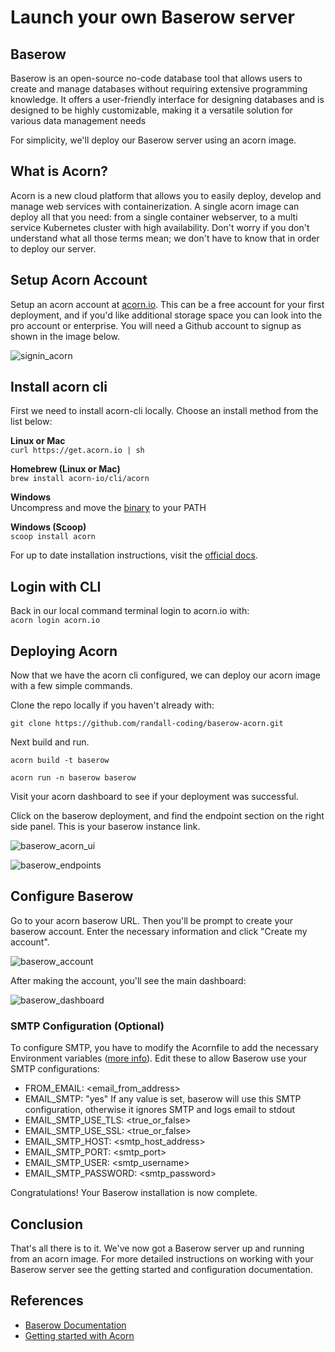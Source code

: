 # Launch your own Baserow server

## Baserow
Baserow is an open-source no-code database tool that allows users to create and manage databases without requiring extensive programming knowledge. It offers a user-friendly interface for designing databases and is designed to be highly customizable, making it a versatile solution for various data management needs

For simplicity, we'll deploy our Baserow server using an acorn image.


## What is Acorn?
Acorn is a new cloud platform that allows you to easily deploy, develop and manage web services with containerization.  A single acorn image can deploy all that you need: from a single container webserver, to a multi service Kubernetes cluster with high availability.  Don't worry if you don't understand what all those terms mean; we don't have to know that in order to deploy our server.

## Setup Acorn Account
Setup an acorn account at [acorn.io](https://acorn.io).  This can be a free account for your first deployment, and if you'd like additional storage space you can look into the pro account or enterprise.  You will need a Github account to signup as shown in the image below.

![signin_acorn](https://github.com/randall-coding/opensupports-docker/assets/39175191/d46815fb-d2d5-42cd-b93d-41ca541a63bd)

## Install acorn cli 
First we need to install acorn-cli locally.  Choose an install method from the list below:

**Linux or Mac** <br>
`curl https://get.acorn.io | sh`

**Homebrew (Linux or Mac)** <br>
`brew install acorn-io/cli/acorn`

**Windows** <br> 
Uncompress and move the [binary](https://cdn.acrn.io/cli/default_windows_amd64_v1/acorn.exe) to your PATH

**Windows (Scoop)** <br>
`scoop install acorn`

For up to date installation instructions, visit the [official docs](https://runtime-docs.acorn.io/installation/installing).

## Login with CLI
Back in our local command terminal login to acorn.io with: <br>
`acorn login acorn.io` 

## Deploying Acorn
Now that we have the acorn cli configured, we can deploy our acorn image with a few simple commands.

Clone the repo locally if you haven't already with:

`git clone https://github.com/randall-coding/baserow-acorn.git`

Next build and run.

`acorn build -t baserow`

`acorn run -n baserow baserow`

Visit your acorn dashboard to see if your deployment was successful.

Click on the baserow deployment, and find the endpoint section on the right side panel.  This is your baserow instance link.

![baserow_acorn_ui](https://github.com/randall-coding/baserow-acorn/assets/39175191/23c29fa6-be69-4b3d-bbbc-320e4e26382d)

![baserow_endpoints](https://github.com/randall-coding/baserow-acorn/assets/39175191/d2bff9d8-67d6-44ea-8d24-776da0973e27)

## Configure Baserow

Go to your acorn baserow URL. Then you'll be prompt to create your baserow account. Enter the necessary information and click "Create my account".

![baserow_account](https://github.com/randall-coding/baserow-acorn/assets/39175191/ad466570-ce70-4492-ad29-c9e29f8f85dd)

After making the account, you'll see the main dashboard:

![baserow_dashboard](https://github.com/randall-coding/baserow-acorn/assets/39175191/c292460a-526a-4137-ad5a-9d75d88f8675)

### SMTP Configuration (Optional)

To configure SMTP, you have to modify the Acornfile to add the necessary Environment variables ([more info](https://baserow.io/docs/installation/configuration)). Edit these to allow Baserow use your SMTP configurations:

- FROM_EMAIL: <email_from_address>
- EMAIL_SMTP: "yes" If any value is set, baserow will use this SMTP configuration, otherwise it ignores SMTP and logs email to stdout
- EMAIL_SMTP_USE_TLS: <true_or_false>
- EMAIL_SMTP_USE_SSL: <true_or_false>
- EMAIL_SMTP_HOST: <smtp_host_address>
- EMAIL_SMTP_PORT: <smtp_port>
- EMAIL_SMTP_USER: <smtp_username>
- EMAIL_SMTP_PASSWORD: <smtp_password>

Congratulations! Your Baserow installation is now complete.

## Conclusion
That's all there is to it.  We've now got a Baserow server up and running from an acorn image.  For more detailed instructions on working with your Baserow server see the getting started and configuration documentation.

## References
* [Baserow Documentation](https://baserow.io/docs/index)
* [Getting started with Acorn](https://docs.acorn.io/getting-started)
